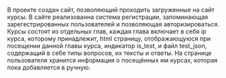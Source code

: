 В проекте создан сайт, позволяющий проходить загруженные на сайт курсы.
В сайте реализованна система регистрации, запоминающая 
зарегестрированных пользователей и позволяющая авторизироваться.
Курсы состоят из отдельных глав, каждая глава включает в себя
ip курса, которому принадлежит, html страницу, отображающуюся при
посещении данной главы курса, индикатор is_test, и файл test_json, 
содержащий в себе типы вопросов, их тексты и ответы. На странице
пользователя хранится информация о посещённых им курсах, которая пока добавляется
в ручную. 